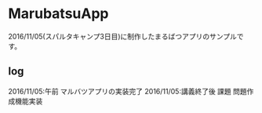# MarubatsuApp
2016/11/05(スパルタキャンプ3日目)に制作したまるばつアプリのサンプルです。

## log
2016/11/05:午前 マルバツアプリの実装完了
2016/11/05:講義終了後 課題 問題作成機能実装
